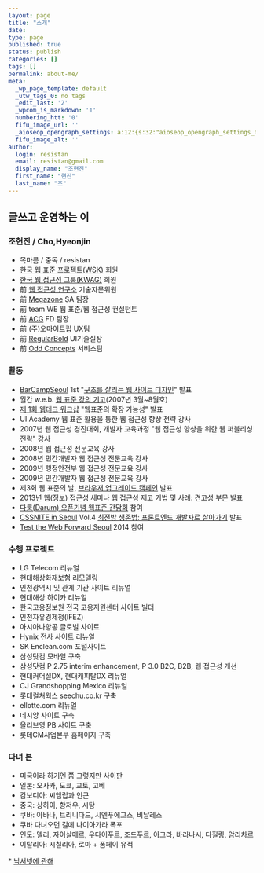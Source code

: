 ```yaml
---
layout: page
title: "소개"
date: 
type: page
published: true
status: publish
categories: []
tags: []
permalink: about-me/
meta:
  _wp_page_template: default
  _utw_tags_0: no tags
  _edit_last: '2'
  _wpcom_is_markdown: '1'
  numbering_htt: '0'
  fifu_image_url: ''
  _aioseop_opengraph_settings: a:12:{s:32:"aioseop_opengraph_settings_title";s:0:"";s:31:"aioseop_opengraph_settings_desc";s:0:"";s:36:"aioseop_opengraph_settings_customimg";s:0:"";s:37:"aioseop_opengraph_settings_imagewidth";s:0:"";s:38:"aioseop_opengraph_settings_imageheight";s:0:"";s:32:"aioseop_opengraph_settings_video";s:0:"";s:37:"aioseop_opengraph_settings_videowidth";s:0:"";s:38:"aioseop_opengraph_settings_videoheight";s:0:"";s:35:"aioseop_opengraph_settings_category";s:7:"article";s:34:"aioseop_opengraph_settings_section";s:0:"";s:30:"aioseop_opengraph_settings_tag";s:0:"";s:34:"aioseop_opengraph_settings_setcard";s:7:"summary";}
  fifu_image_alt: ''
author:
  login: resistan
  email: resistan@gmail.com
  display_name: "조현진"
  first_name: "현진"
  last_name: "조"
---
```

## 글쓰고 운영하는 이
### 조현진 / Cho,Hyeonjin

* 목마름 / 중독 / resistan
* <a href="http://webstandards.or.kr" target="_blank" title="새창">한국 웹 표준 프로젝트(WSK)</a> 회원
* <a href="http://kwag.net" target="_blank" title="새창">한국 웹 접근성 그룹(KWAG)</a> 회원
* 前 <a href="http://wah.or.kr" target="_blank" title="새창">웹 접근성 연구소</a> 기술자문위원
* 前 <a href="http://www.megacorp.co.kr" target="_blank" title="새창">Megazone</a> SA 팀장
* 前 team WE 웹 표준/웹 접근성 컨설턴트
* 前 <a href="http://www.acg.co.kr/" target="_blank" title="새창">ACG</a> FD 팀장
* 前 (주)오마이트립 UX팀
* 前 <a href="http://regularbold.co.kr" target="_blank" title="새창">RegularBold</a> UI기술실장
* 前 <a href="http://oddconcepts.kr" target="_blank" title="새창">Odd Concepts</a> 서비스팀

### 활동
* <a href="http://barcamp.org/BarCampSeoul">BarCampSeoul</a> 1st "<a href="/structured-web-design/">구조를 살리는 웹 사이트 디자인</a>" 발표
* 월간 w.e.b. <a href="/journal/">웹 표준 강의 기고</a>(2007년 3월~8월호)
* <a href="http://www.bizdeli.com/offline/detail_ref.asp?pfid=S1407">제 1회 웹테크 워크샵</a> "웹표준의 확장 가능성" 발표
* UI Academy 웹 표준 활용을 통한 웹 접근성 향상 전략 강사
* 2007년 웹 접근성 경진대회, 개발자 교육과정 "웹 접근성 향상을 위한 웹 퍼블리싱 전략" 강사
* 2008년 웹 접근성 전문교육 강사
* 2008년 민간개발자 웹 접근성 전문교육 강사
* 2009년 행정안전부 웹 접근성 전문교육 강사
* 2009년 민간개발자 웹 접근성 전문교육 강사
* 제3회 웹 표준의 날, <a href="/3rd-web-standards-day/">브라우저 업그레이드 캠페인</a> 발표
* 2013년 웹(정보) 접근성 세미나 웹 접근성 제고 기법 및 사례: 견고성 부문 발표
* <a href="http://daumui.tistory.com/9">다룸(Darum) 오픈기념 웹표준 간담회</a> 참여
* <a href="http://www.cssniteseoul.com">CSSNITE in Seoul</a> Vol.4 <a href="/cssniteinseoul4/">최전방 생존법: 프론트엔드 개발자로 살아가기</a> 발표
* <a href="http://testthewebforward.org/events/2014/seoul.html">Test the Web Forward Seoul</a> 2014 참여

### 수행 프로젝트

* LG Telecom 리뉴얼
* 현대해상화재보험 리모델링
* 인천광역시 및 관계 기관 사이트 리뉴얼
* 현대해상 하이카 리뉴얼
* 한국고용정보원 전국 고용지원센터 사이트 빌더
* 인천자유경제청(IFEZ)
* 아시아나항공 글로벌 사이트
* Hynix 전사 사이트 리뉴얼
* SK Enclean.com 포털사이트
* 삼성닷컴 모바일 구축
* 삼성닷컴 P 2.75 interim enhancement, P 3.0 B2C, B2B, 웹 접근성 개선
* 현대커머셜DX, 현대캐피탈DX 리뉴얼
* CJ Grandshopping Mexico 리뉴얼
* 롯데컬쳐웍스 seechu.co.kr 구축
* ellotte.com 리뉴얼
* 데시앙 사이트 구축
* 올리브영 PB 사이트 구축
* 롯데CM사업본부 홈페이지 구축

### 다녀 본

* 미국이라 하기엔 쫌 그렇지만 사이판
* 일본: 오사카, 도쿄, 교토, 고베
* 캄보디아: 씨엠립과 인근
* 중국: 상하이, 항저우, 시탕
* 쿠바: 아바나, 트리니다드, 시엔푸에고스, 비냘레스
* 쿠바 다녀오던 길에 나이아가라 폭포
* 인도: 델리, 자이살메르, 우다이푸르, 조드푸르, 아그라, 바라나시, 다질링, 암리차르
* 이탈리아: 시칠리아, 로마 + 폼페이 유적

<div class="more">* <a href="/about-naxer/">낙서넷에 관해</a></div>

